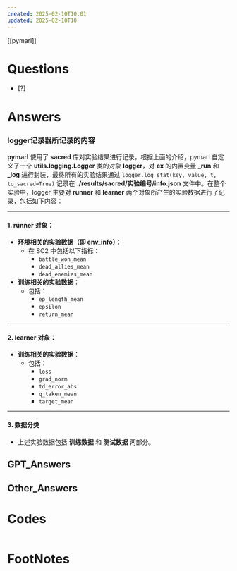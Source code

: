 ```yaml
---
created: 2025-02-10T10:01
updated: 2025-02-10T10
---
```

[[pymarl]]
 
# Questions

- [?] 


# Answers
### logger记录器所记录的内容
**pymarl** 使用了 **sacred** 库对实验结果进行记录，根据上面的介绍，pymarl 自定义了一个 **utils.logging.Logger** 类的对象 **logger**，对 **ex** 的内置变量 **_run** 和 **_log**  进行封装，最终所有的实验结果通过  `logger.log_stat(key, value, t, to_sacred=True)` 记录在 **./results/sacred/实验编号/info.json** 文件中。在整个实验中，logger 主要对 **runner** 和 **learner** 两个对象所产生的实验数据进行了记录，包括如下内容：

---

#### 1. **runner 对象：**
   - **环境相关的实验数据（即 env_info）**：
     - 在 SC2 中包括以下指标：
       - `battle_won_mean`
       - `dead_allies_mean`
       - `dead_enemies_mean`
   - **训练相关的实验数据**：
     - 包括：
       - `ep_length_mean`
       - `epsilon`
       - `return_mean`

---

#### 2. **learner 对象：**
   - **训练相关的实验数据**：
     - 包括：
       - `loss`
       - `grad_norm`
       - `td_error_abs`
       - `q_taken_mean`
       - `target_mean`

---

#### 3. **数据分类**
   - 上述实验数据包括 **训练数据** 和 **测试数据** 两部分。


## GPT_Answers


## Other_Answers


# Codes

```python

```



# FootNotes